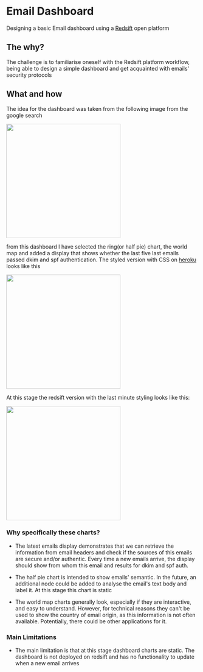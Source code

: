 # Email Dashboard

Designing a basic Email dashboard using a <a href=https://redsift.com/>Redsift</a>
open platform


## The why?
The challenge is to familiarise oneself with the Redsift platform workflow, being able to
design a simple dashboard and get acquainted with emails' security protocols 



## What and how
The idea for the dashboard was taken from the following image from the google search

<img src="https://powerbicdn.azureedge.net/mediahandler/blog/legacymedia/7585.Mandrill_2D00_Dashboard_2800_1_2900_.jpg" width="300" />

from this dashboard I have selected the ring(or half pie) chart, the world map and added a display that shows whether the last five last emails passed dkim and spf authentication. The styled version with CSS on <a href=https://fast-retreat-94000.herokuapp.com/>heroku</a> looks like this

<img src="https://downloader.disk.yandex.ru/preview/822cae0941ec480e2089c57de702cace6f0420133897f9915ba9d1b7244a501d/5ad722de/0acWjf_Znov2i6P-XTV3THMBlItP7lM-dU0MUZSZgYk8Di2oHwVrxgHlENP8geMW0TOKp4Sc_lATzhDriZXXoA%3D%3D?uid=0&filename=heroku_version.png&disposition=inline&hash=&limit=0&content_type=image%2Fpng&tknv=v2&size=2048x2048" width="300"/>

At this stage the redsift version with the last minute styling looks like this:

<img src="https://downloader.disk.yandex.ru/preview/8467f871adef2e212271531d59c8b730c87798cd330135dd3bd6c63df524392d/5ad75ff6/0acWjf_Znov2i6P-XTV3TAdAv7Eg30pclsfWj4Y5KnFxWEq_YjJOxFWwiti2_i8FhAU4jjmJguxp4rUiM_Nrfg%3D%3D?uid=0&filename=siftwithCss.png&disposition=inline&hash=&limit=0&content_type=image%2Fpng&tknv=v2&size=2048x2048" width="300">

### Why specifically these charts?

* The latest emails display demonstrates that we can retrieve the information from email headers and check if the sources of this emails are secure and/or authentic. Every time a new emails arrive, the display should show from whom this email and results for dkim and spf auth.

* The half pie chart is intended to show emails' semantic. In the future, an additional node could be added to analyse the email's text body and label it. At this stage this chart is static

* The world map charts generally look, especially if they are interactive, and easy to understand. 
However, for technical reasons they can't be used to show the country of email origin, as this information is not often available. Potentially, there could be other applications for it. 

### Main Limitations

* The main limitation is that at this stage dashboard charts are static. The dashboard is not deployed on redsift and has no functionality to update when a new email arrives
